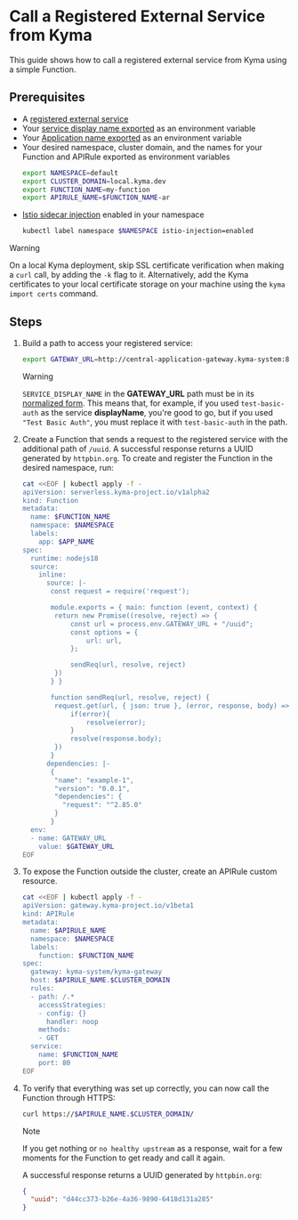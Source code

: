 # Call a Registered External Service from Kyma

This guide shows how to call a registered external service from Kyma using a simple Function.

## Prerequisites

- A [registered external service](01-20-register-manage-services.md)
- Your [service display name exported](01-20-register-manage-services.md#prerequisites) as an environment variable
- Your [Application name exported](01-10-create-application.md#prerequisites) as an environment variable
- Your desired namespace, cluster domain, and the names for your Function and APIRule exported as environment variables
  ```bash
  export NAMESPACE=default
  export CLUSTER_DOMAIN=local.kyma.dev
  export FUNCTION_NAME=my-function
  export APIRULE_NAME=$FUNCTION_NAME-ar
  ```
- [Istio sidecar injection](https://kyma-project.io/#/istio/user/00-30-overview-istio-sidecars) enabled in your namespace
  ```bash
  kubectl label namespace $NAMESPACE istio-injection=enabled
  ```

> [!WARNING] 
> On a local Kyma deployment, skip SSL certificate verification when making a `curl` call, by adding the `-k` flag to it. Alternatively, add the Kyma certificates to your local certificate storage on your machine using the `kyma import certs` command.

## Steps

1. Build a path to access your registered service:

   ```bash
   export GATEWAY_URL=http://central-application-gateway.kyma-system:8080/$APP_NAME/$SERVICE_DISPLAY_NAME
   ```

   > [!WARNING]
   > `SERVICE_DISPLAY_NAME` in the **GATEWAY_URL** path must be in its [normalized form](01-30-register-secured-api.md#register-a-secured-api). This means that, for example, if you used `test-basic-auth` as the service **displayName**, you're good to go, but if you used `"Test Basic Auth"`, you must replace it with `test-basic-auth` in the path.

2. Create a Function that sends a request to the registered service with the additional path of `/uuid`. A successful response returns a UUID generated by `httpbin.org`. To create and register the Function in the desired namespace, run:

   ```bash
   cat <<EOF | kubectl apply -f -
   apiVersion: serverless.kyma-project.io/v1alpha2
   kind: Function
   metadata:
     name: $FUNCTION_NAME
     namespace: $NAMESPACE
     labels:
       app: $APP_NAME
   spec:
     runtime: nodejs18
     source:
       inline:
         source: |-
          const request = require('request');

          module.exports = { main: function (event, context) {
           return new Promise((resolve, reject) => {
               const url = process.env.GATEWAY_URL + "/uuid";
               const options = {
                   url: url,
               };

               sendReq(url, resolve, reject)
           })
          } }

          function sendReq(url, resolve, reject) {
           request.get(url, { json: true }, (error, response, body) => {
               if(error){
                   resolve(error);
               }
               resolve(response.body);
           })
          }
         dependencies: |-
          {
           "name": "example-1",
           "version": "0.0.1",
           "dependencies": {
             "request": "^2.85.0"
           }
          }
     env:
     - name: GATEWAY_URL
       value: $GATEWAY_URL
   EOF
   ```

3. To expose the Function outside the cluster, create an APIRule custom resource.

   ```bash
   cat <<EOF | kubectl apply -f -
   apiVersion: gateway.kyma-project.io/v1beta1
   kind: APIRule
   metadata:
     name: $APIRULE_NAME
     namespace: $NAMESPACE
     labels:
       function: $FUNCTION_NAME
   spec:
     gateway: kyma-system/kyma-gateway
     host: $APIRULE_NAME.$CLUSTER_DOMAIN
     rules:
     - path: /.*
       accessStrategies:
       - config: {}
         handler: noop
       methods:
       - GET
     service:
       name: $FUNCTION_NAME
       port: 80
   EOF
   ```

4. To verify that everything was set up correctly, you can now call the Function through HTTPS:

      ```bash
      curl https://$APIRULE_NAME.$CLUSTER_DOMAIN/
      ```

   > [!NOTE]
   > If you get nothing or `no healthy upstream` as a response, wait for a few moments for the Function to get ready and call it again.

   A successful response returns a UUID generated by `httpbin.org`:

   ```json
   {
     "uuid": "d44cc373-b26e-4a36-9890-6418d131a285"
   }
   ```